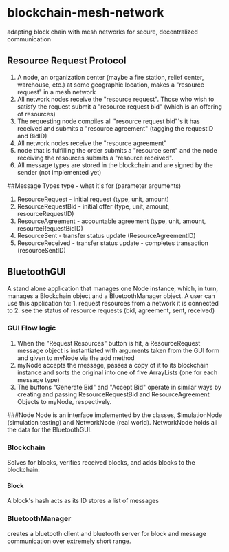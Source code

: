 # blockchain-mesh-network
adapting block chain with mesh networks for secure, decentralized communication

## Resource Request Protocol
1. A node, an organization center (maybe a fire station, relief center, warehouse, etc.) at some geographic location, makes a "resource request" in a mesh network
2. All network nodes receive the "resource request". Those who wish to satisfy the request submit a "resource request bid" (which is an offering of resources)
3. The requesting node compiles all "resource request bid"'s it has received and submits a "resource agreement" (tagging the requestID and BidID)
4. All network nodes receive the "resource agreement"
5. node that is fulfilling the order submits a "resource sent" and the node receiving the resources submits a "resource received".
6. All message types are stored in the blockchain 
					and are signed by the sender (not implemented yet)

##Message Types
type - what it's for (parameter arguments)
1. ResourceRequest - initial request (type, unit, amount)
2. ResourceRequestBid - initial offer (type, unit, amount, resourceRequestID)
3. ResourceAgreement - accountable agreement (type, unit, amount, resourceRequestBidID)
4. ResourceSent - transfer status update (ResourceAgreementID)
5. ResourceReceived - transfer status update - completes transaction (resourceSentID)

## BluetoothGUI
A stand alone application that manages one Node instance, which, in turn, manages a Blockchain object and a BluetoothManager object.
A user can use this application to:
	1. request resources from a network it is connected to
	2. see the status of resource requests (bid, agreement, sent, received)

### GUI Flow logic
1. When the "Request Resources" button is hit, a ResourceRequest message object is instantiated with arguments taken from the GUI form and given to myNode via the add method
2. myNode accepts the message, passes a copy of it to its blockchain instance and sorts the original into one of five ArrayLists (one for each message type)
3. The buttons "Generate Bid" and "Accept Bid" operate in similar ways by creating and passing ResourceRequestBid and ResourceAgreement Objects to myNode, respectively.

###Node
Node is an interface implemented by the classes, SimulationNode (simulation testing) and NetworkNode (real world).
NetworkNode holds all the data for the BluetoothGUI.

### Blockchain
Solves for blocks, verifies received blocks, and adds blocks to the blockchain.

#### Block
A block's hash acts as its ID
stores a list of messages

### BluetoothManager
creates a bluetooth client and bluetooth server for block and message communication over extremely short range.
